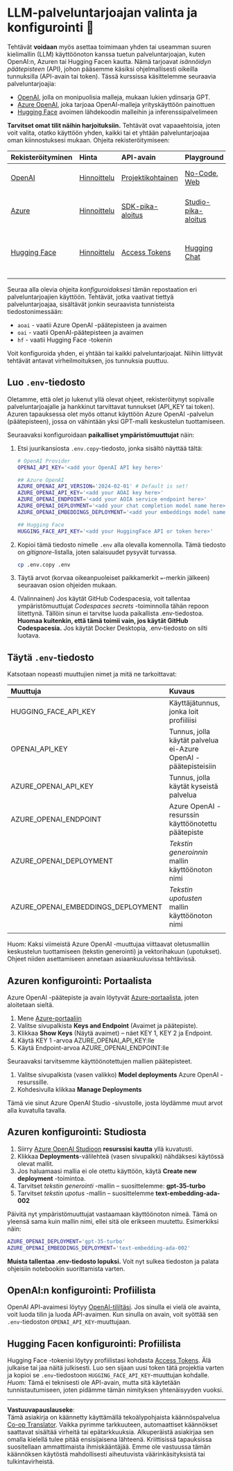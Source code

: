 <!--
CO_OP_TRANSLATOR_METADATA:
{
  "original_hash": "49ededa179004ea998664c780fbeac39",
  "translation_date": "2025-08-26T17:41:26+00:00",
  "source_file": "00-course-setup/03-providers.md",
  "language_code": "fi"
}
-->
# LLM-palveluntarjoajan valinta ja konfigurointi 🔑

Tehtävät **voidaan** myös asettaa toimimaan yhden tai useamman suuren kielimallin (LLM) käyttöönoton kanssa tuetun palveluntarjoajan, kuten OpenAI:n, Azuren tai Hugging Facen kautta. Nämä tarjoavat _isännöidyn päätepisteen_ (API), johon pääsemme käsiksi ohjelmallisesti oikeilla tunnuksilla (API-avain tai token). Tässä kurssissa käsittelemme seuraavia palveluntarjoajia:

 - [OpenAI](https://platform.openai.com/docs/models?WT.mc_id=academic-105485-koreyst), jolla on monipuolisia malleja, mukaan lukien ydinsarja GPT.
 - [Azure OpenAI](https://learn.microsoft.com/azure/ai-services/openai/?WT.mc_id=academic-105485-koreyst), joka tarjoaa OpenAI-malleja yrityskäyttöön painottuen
 - [Hugging Face](https://huggingface.co/docs/hub/index?WT.mc_id=academic-105485-koreyst) avoimen lähdekoodin malleihin ja inferenssipalvelimeen

**Tarvitset omat tilit näihin harjoituksiin.** Tehtävät ovat vapaaehtoisia, joten voit valita, otatko käyttöön yhden, kaikki tai et yhtään palveluntarjoajaa oman kiinnostuksesi mukaan. Ohjeita rekisteröitymiseen:

| Rekisteröityminen | Hinta | API-avain | Playground | Kommentit |
|:---|:---|:---|:---|:---|
| [OpenAI](https://platform.openai.com/signup?WT.mc_id=academic-105485-koreyst)| [Hinnoittelu](https://openai.com/pricing#language-models?WT.mc_id=academic-105485-koreyst)| [Projektikohtainen](https://platform.openai.com/api-keys?WT.mc_id=academic-105485-koreyst) | [No-Code, Web](https://platform.openai.com/playground?WT.mc_id=academic-105485-koreyst) | Useita malleja saatavilla |
| [Azure](https://aka.ms/azure/free?WT.mc_id=academic-105485-koreyst)| [Hinnoittelu](https://azure.microsoft.com/pricing/details/cognitive-services/openai-service/?WT.mc_id=academic-105485-koreyst)| [SDK-pika-aloitus](https://learn.microsoft.com/azure/ai-services/openai/quickstart?WT.mc_id=academic-105485-koreyst)| [Studio-pika-aloitus](https://learn.microsoft.com/azure/ai-services/openai/quickstart?WT.mc_id=academic-105485-koreyst) |  [Pääsyyn pitää hakea etukäteen](https://learn.microsoft.com/azure/ai-services/openai/?WT.mc_id=academic-105485-koreyst)|
| [Hugging Face](https://huggingface.co/join?WT.mc_id=academic-105485-koreyst) | [Hinnoittelu](https://huggingface.co/pricing) | [Access Tokens](https://huggingface.co/docs/hub/security-tokens?WT.mc_id=academic-105485-koreyst) | [Hugging Chat](https://huggingface.co/chat/?WT.mc_id=academic-105485-koreyst)| [Hugging Chatissa rajallinen määrä malleja](https://huggingface.co/chat/models?WT.mc_id=academic-105485-koreyst) |
| | | | | |

Seuraa alla olevia ohjeita _konfiguroidaksesi_ tämän repostaation eri palveluntarjoajien käyttöön. Tehtävät, jotka vaativat tiettyä palveluntarjoajaa, sisältävät jonkin seuraavista tunnisteista tiedostonimessään:

- `aoai` - vaatii Azure OpenAI -päätepisteen ja avaimen
- `oai` - vaatii OpenAI-päätepisteen ja avaimen
- `hf` - vaatii Hugging Face -tokenin

Voit konfiguroida yhden, ei yhtään tai kaikki palveluntarjoajat. Niihin liittyvät tehtävät antavat virheilmoituksen, jos tunnuksia puuttuu.

## Luo `.env`-tiedosto

Oletamme, että olet jo lukenut yllä olevat ohjeet, rekisteröitynyt sopivalle palveluntarjoajalle ja hankkinut tarvittavat tunnukset (API_KEY tai token). Azuren tapauksessa olet myös ottanut käyttöön Azure OpenAI -palvelun (päätepisteen), jossa on vähintään yksi GPT-malli keskustelun tuottamiseen.

Seuraavaksi konfiguroidaan **paikalliset ympäristömuuttujat** näin:

1. Etsi juurikansiosta `.env.copy`-tiedosto, jonka sisältö näyttää tältä:

   ```bash
   # OpenAI Provider
   OPENAI_API_KEY='<add your OpenAI API key here>'

   ## Azure OpenAI
   AZURE_OPENAI_API_VERSION='2024-02-01' # Default is set!
   AZURE_OPENAI_API_KEY='<add your AOAI key here>'
   AZURE_OPENAI_ENDPOINT='<add your AOIA service endpoint here>'
   AZURE_OPENAI_DEPLOYMENT='<add your chat completion model name here>' 
   AZURE_OPENAI_EMBEDDINGS_DEPLOYMENT='<add your embeddings model name here>'

   ## Hugging Face
   HUGGING_FACE_API_KEY='<add your HuggingFace API or token here>'
   ```

2. Kopioi tämä tiedosto nimelle `.env` alla olevalla komennolla. Tämä tiedosto on _gitignore_-listalla, joten salaisuudet pysyvät turvassa.

   ```bash
   cp .env.copy .env
   ```

3. Täytä arvot (korvaa oikeanpuoleiset paikkamerkit `=`-merkin jälkeen) seuraavan osion ohjeiden mukaan.

4. (Valinnainen) Jos käytät GitHub Codespacesia, voit tallentaa ympäristömuuttujat _Codespaces secrets_ -toiminnolla tähän repoon liitettynä. Tällöin sinun ei tarvitse luoda paikallista .env-tiedostoa. **Huomaa kuitenkin, että tämä toimii vain, jos käytät GitHub Codespacesia.** Jos käytät Docker Desktopia, .env-tiedosto on silti luotava.

## Täytä `.env`-tiedosto

Katsotaan nopeasti muuttujien nimet ja mitä ne tarkoittavat:

| Muuttuja  | Kuvaus  |
| :--- | :--- |
| HUGGING_FACE_API_KEY | Käyttäjätunnus, jonka loit profiiliisi |
| OPENAI_API_KEY | Tunnus, jolla käytät palvelua ei-Azure OpenAI -päätepisteisiin |
| AZURE_OPENAI_API_KEY | Tunnus, jolla käytät kyseistä palvelua |
| AZURE_OPENAI_ENDPOINT | Azure OpenAI -resurssin käyttöönotettu päätepiste |
| AZURE_OPENAI_DEPLOYMENT | _Tekstin generoinnin_ mallin käyttöönoton nimi |
| AZURE_OPENAI_EMBEDDINGS_DEPLOYMENT | _Tekstin upotusten_ mallin käyttöönoton nimi |
| | |

Huom: Kaksi viimeistä Azure OpenAI -muuttujaa viittaavat oletusmalliin keskustelun tuottamiseen (tekstin generointi) ja vektorihakuun (upotukset). Ohjeet niiden asettamiseen annetaan asiaankuuluvissa tehtävissä.

## Azuren konfigurointi: Portaalista

Azure OpenAI -päätepiste ja avain löytyvät [Azure-portaalista](https://portal.azure.com?WT.mc_id=academic-105485-koreyst), joten aloitetaan sieltä.

1. Mene [Azure-portaaliin](https://portal.azure.com?WT.mc_id=academic-105485-koreyst)
1. Valitse sivupalkista **Keys and Endpoint** (Avaimet ja päätepiste).
1. Klikkaa **Show Keys** (Näytä avaimet) – näet KEY 1, KEY 2 ja Endpoint.
1. Käytä KEY 1 -arvoa AZURE_OPENAI_API_KEY:lle
1. Käytä Endpoint-arvoa AZURE_OPENAI_ENDPOINT:lle

Seuraavaksi tarvitsemme käyttöönotettujen mallien päätepisteet.

1. Valitse sivupalkista (vasen valikko) **Model deployments** Azure OpenAI -resurssille.
1. Kohdesivulla klikkaa **Manage Deployments**

Tämä vie sinut Azure OpenAI Studio -sivustolle, josta löydämme muut arvot alla kuvatulla tavalla.

## Azuren konfigurointi: Studiosta

1. Siirry [Azure OpenAI Studioon](https://oai.azure.com?WT.mc_id=academic-105485-koreyst) **resurssisi kautta** yllä kuvatusti.
1. Klikkaa **Deployments**-välilehteä (vasen sivupalkki) nähdäksesi käytössä olevat mallit.
1. Jos haluamaasi mallia ei ole otettu käyttöön, käytä **Create new deployment** -toimintoa.
1. Tarvitset _tekstin generointi_ -mallin – suosittelemme: **gpt-35-turbo**
1. Tarvitset _tekstin upotus_ -mallin – suosittelemme **text-embedding-ada-002**

Päivitä nyt ympäristömuuttujat vastaamaan käyttöönoton nimeä. Tämä on yleensä sama kuin mallin nimi, ellei sitä ole erikseen muutettu. Esimerkiksi näin:

```bash
AZURE_OPENAI_DEPLOYMENT='gpt-35-turbo'
AZURE_OPENAI_EMBEDDINGS_DEPLOYMENT='text-embedding-ada-002'
```

**Muista tallentaa .env-tiedosto lopuksi.** Voit nyt sulkea tiedoston ja palata ohjeisiin notebookin suorittamista varten.

## OpenAI:n konfigurointi: Profiilista

OpenAI API-avaimesi löytyy [OpenAI-tililtäsi](https://platform.openai.com/api-keys?WT.mc_id=academic-105485-koreyst). Jos sinulla ei vielä ole avainta, voit luoda tilin ja luoda API-avaimen. Kun sinulla on avain, voit syöttää sen `.env`-tiedoston `OPENAI_API_KEY`-muuttujaan.

## Hugging Facen konfigurointi: Profiilista

Hugging Face -tokenisi löytyy profiilistasi kohdasta [Access Tokens](https://huggingface.co/settings/tokens?WT.mc_id=academic-105485-koreyst). Älä julkaise tai jaa näitä julkisesti. Luo sen sijaan uusi token tätä projektia varten ja kopioi se `.env`-tiedostoon `HUGGING_FACE_API_KEY`-muuttujan kohdalle. _Huom:_ Tämä ei teknisesti ole API-avain, mutta sitä käytetään tunnistautumiseen, joten pidämme tämän nimityksen yhtenäisyyden vuoksi.

---

**Vastuuvapauslauseke**:  
Tämä asiakirja on käännetty käyttämällä tekoälypohjaista käännöspalvelua [Co-op Translator](https://github.com/Azure/co-op-translator). Vaikka pyrimme tarkkuuteen, automaattiset käännökset saattavat sisältää virheitä tai epätarkkuuksia. Alkuperäistä asiakirjaa sen omalla kielellä tulee pitää ensisijaisena lähteenä. Kriittisissä tapauksissa suositellaan ammattimaista ihmiskääntäjää. Emme ole vastuussa tämän käännöksen käytöstä mahdollisesti aiheutuvista väärinkäsityksistä tai tulkintavirheistä.